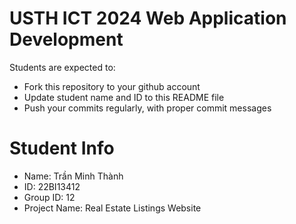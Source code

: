 # USTH ICT 2024 Web Application Development

Students are expected to:

- Fork this repository to your github account
- Update student name and ID to this README file
- Push your commits regularly, with proper commit messages

# Student Info

- Name: Trần Minh Thành
- ID: 22BI13412
- Group ID: 12
- Project Name: Real Estate Listings Website
